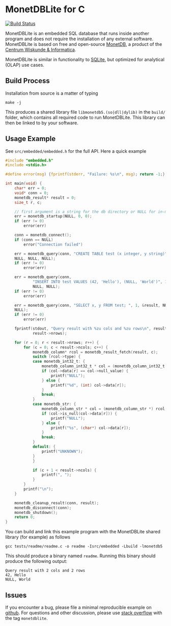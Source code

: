 # MonetDBLite for C

[![Build Status](https://travis-ci.org/hannesmuehleisen/MonetDBLite-C.svg)](https://travis-ci.org/hannesmuehleisen/MonetDBLite-C)

MonetDBLite is an embedded SQL database that runs inside another program and does not require the installation of any external software. MonetDBLite is based on free and open-source [MonetDB](https://www.monetdb.org/Home), a product of the [Centrum Wiskunde & Informatica](http://www.cwi.nl).

MonetDBLite is similar in functionality to [SQLite](https://www.sqlite.org), but optimized for analytical (OLAP) use cases.


## Build Process

Installation from source is a matter of typing 

```
make -j
````

This produces a shared library file `libmonetdb5.(so|dll|dylib)` in the `build/` folder, which contains all required code to run MonetDBLite. This library can then be linked to by your software. 

## Usage Example

See `src/embedded/embedded.h` for the full API. Here a quick example

````C
#include "embedded.h"
#include <stdio.h>

#define error(msg) {fprintf(stderr, "Failure: %s\n", msg); return -1;}

int main(void) {
	char* err = 0;
	void* conn = 0;
	monetdb_result* result = 0;
	size_t r, c;

	// first argument is a string for the db directory or NULL for in-memory mode
	err = monetdb_startup(NULL, 0, 0);
	if (err != 0)
		error(err)

	conn = monetdb_connect();
	if (conn == NULL)
		error("Connection failed")

	err = monetdb_query(conn, "CREATE TABLE test (x integer, y string)", 1,
	NULL, NULL, NULL);
	if (err != 0)
		error(err)

	err = monetdb_query(conn,
			"INSERT INTO test VALUES (42, 'Hello'), (NULL, 'World')", 1, NULL,
			NULL, NULL);
	if (err != 0)
		error(err)

	err = monetdb_query(conn, "SELECT x, y FROM test; ", 1, &result, NULL,
	NULL);
	if (err != 0)
		error(err)

	fprintf(stdout, "Query result with %zu cols and %zu rows\n", result->ncols,
			result->nrows);

	for (r = 0; r < result->nrows; r++) {
		for (c = 0; c < result->ncols; c++) {
			monetdb_column* rcol = monetdb_result_fetch(result, c);
			switch (rcol->type) {
			case monetdb_int32_t: {
				monetdb_column_int32_t * col = (monetdb_column_int32_t *) rcol;
				if (col->data[r] == col->null_value) {
					printf("NULL");
				} else {
					printf("%d", (int) col->data[r]);
				}
				break;
			}
			case monetdb_str: {
				monetdb_column_str * col = (monetdb_column_str *) rcol;
				if (col->is_null(col->data[r])) {
					printf("NULL");
				} else {
					printf("%s", (char*) col->data[r]);
				}
				break;
			}
			default: {
				printf("UNKNOWN");
			}
			}

			if (c + 1 < result->ncols) {
				printf(", ");
			}
		}
		printf("\n");
	}

	monetdb_cleanup_result(conn, result);
	monetdb_disconnect(conn);
	monetdb_shutdown();
	return 0;
}
````

You can build and link this example program with the MonetDBLite shared library (for example) as follows
````
gcc tests/readme/readme.c -o readme -Isrc/embedded -Lbuild -lmonetdb5
````
This should produce a binary named `readme`. Running this binary should produce the following output:
````
Query result with 2 cols and 2 rows
42, Hello
NULL, World
````


## Issues

If you encounter a bug, please file a minimal reproducible example on [github](https://github.com/hannesmuehleisen/MonetDBLite-C/issues). For questions and other discussion, please use [stack overflow](http://stackoverflow.com/questions/tagged/monetdblite) with the tag `monetdblite`. 
